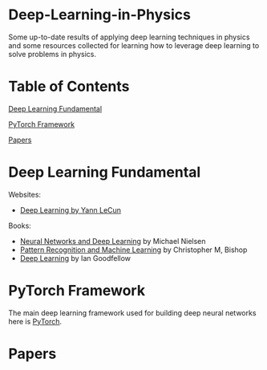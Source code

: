 # Deep-Learning-in-Physics
Some up-to-date results of applying deep learning techniques in physics and some resources collected for learning how to leverage deep learning to solve problems in physics.

# Table of Contents  
[Deep Learning Fundamental](#DeepLearningFundamental)

[PyTorch Framework](#pytorchframework)

[Papers](#papers)

# Deep Learning Fundamental

Websites:
* [Deep Learning by Yann LeCun](https://atcold.github.io/pytorch-Deep-Learning/)


Books:
* [Neural Networks and Deep Learning](http://neuralnetworksanddeeplearning.com/index.html) by Michael Nielsen
* [Pattern Recognition and Machine Learning](https://www.springer.com/de/book/9780387310732) by Christopher M, Bishop
* [Deep Learning](https://www.deeplearningbook.org/) by Ian Goodfellow


# PyTorch Framework
The main deep learning framework used for building deep neural networks here is [PyTorch](https://pytorch.org/).



# Papers